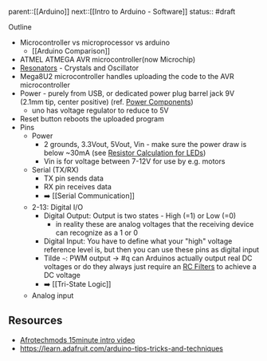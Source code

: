 parent::[[Arduino]]
next::[[Intro to Arduino - Software]]
status:: #draft


Outline
- Microcontroller vs microprocessor vs arduino
	- [[Arduino Comparison]]
- ATMEL ATMEGA AVR microcontroller(now Microchip)
- [Resonators](Resonators.md) - Crystals and Oscillator
- Mega8U2 microcontroller handles uploading the code to the AVR microcontroller
- Power - purely from USB, or dedicated power plug barrel jack 9V (2.1mm tip, center positive) (ref. [Power Components](Power%20Components.md)) 
	- uno has voltage regulator to reduce to 5V
- Reset button reboots the uploaded program
- Pins
	- Power
		- 2 grounds, 3.3Vout, 5Vout, Vin - make sure the power draw is below ~30mA (see [Resistor Calculation for LEDs](Resistor%20Calculation%20for%20LEDs.md))
		- Vin is for voltage between 7-12V for use by e.g. motors
	- Serial (TX/RX)
		- TX pin sends data
		- RX pin receives data
		- ➡️ [[Serial Communication]]
	- 2-13: Digital I/O
		- Digital Output: Output is two states - High (=1) or Low (=0)
			- in reality these are analog voltages that the receiving device can recognize as a 1 or 0
		- Digital Input: You have to define what your "high" voltage reference level is, but then you can use these pins as digital input
		- Tilde `~`: PWM output -> #q can Arduinos actually output real DC voltages or do they always just require an [RC Filters](RC%20Filters.md) to achieve a DC voltage
		- ➡️ [[Tri-State Logic]]
	- Analog input


## Resources
- [Afrotechmods 15minute intro video](https://www.youtube.com/watch?v=nL34zDTPkcs)
- https://learn.adafruit.com/arduino-tips-tricks-and-techniques
